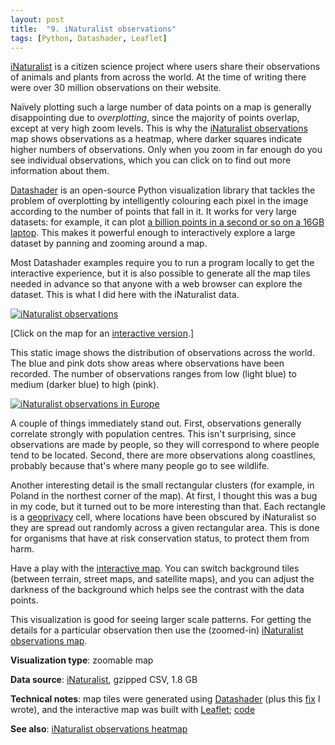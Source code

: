 ```yaml
---
layout: post
title:  "9. iNaturalist observations"
tags: [Python, Datashader, Leaflet]
---
```


[iNaturalist](https://www.inaturalist.org/) is a citizen science project where users share their observations of animals and plants from across the world. At the time of writing there were over 30 million observations on their website.

Naïvely plotting such a large number of data points on a map is generally disappointing due to _overplotting_, since the majority of points overlap, except at very high zoom levels. This is why the [iNaturalist observations](https://www.inaturalist.org/observations) map shows observations as a heatmap, where darker squares indicate higher numbers of observations. Only when you zoom in far enough do you see individual observations, which you can click on to find out more information about them.

[Datashader](https://datashader.org/) is an open-source Python visualization library that tackles the problem of overplotting by intelligently colouring each pixel in the image according to the number of points that fall in it. It works for very large datasets: for example, it can plot [a billion points in a second or so on a 16GB laptop](https://datashader.org/getting_started/Introduction.html). This makes it powerful enough to interactively explore a large dataset by panning and zooming around a map.

Most Datashader examples require you to run a program locally to get the interactive experience, but it is also possible to generate all the map tiles needed in advance so that anyone with a web browser can explore the dataset. This is what I did here with the iNaturalist data.

<a href="https://storage.googleapis.com/inaturalist-datashader-map/index.html"><img src="{{ site.url }}{{ site.baseurl }}/assets/img/09-inaturalist-observations.png" alt="iNaturalist observations"/></a>

[Click on the map for an [interactive version](https://storage.googleapis.com/inaturalist-datashader-map/index.html).]

This static image shows the distribution of observations across the world. The blue and pink dots show areas where observations have been recorded. The number of observations ranges from low (light blue) to medium (darker blue) to high (pink).

<a href="https://storage.googleapis.com/inaturalist-datashader-map/index.html"><img src="{{ site.url }}{{ site.baseurl }}/assets/img/09-inaturalist-observations-europe.png" alt="iNaturalist observations in Europe"/></a>

A couple of things immediately stand out. First, observations generally correlate strongly with population centres. This isn't surprising, since observations are made by people, so they will correspond to where people tend to be located. Second, there are more observations along coastlines, probably because that's where many people go to see wildlife.

Another interesting detail is the small rectangular clusters (for example, in Poland in the northest corner of the map). At first, I thought this was a bug in my code, but it turned out to be more interesting than that. Each rectangle is a [geoprivacy](https://www.inaturalist.org/pages/geoprivacy) cell, where locations have been obscured by iNaturalist so they are spread out randomly across a given rectangular area. This is done for organisms that have at risk conservation status, to protect them from harm.

Have a play with the [interactive map](https://storage.googleapis.com/inaturalist-datashader-map/index.html). You can switch background tiles (between terrain, street maps, and satellite maps), and you can adjust the darkness of the background which helps see the contrast with the data points.

This visualization is good for seeing larger scale patterns. For getting the details for a particular observation then use the (zoomed-in) [iNaturalist observations map](https://www.inaturalist.org/observations).

**Visualization type**: zoomable map

**Data source**: [iNaturalist](https://www.inaturalist.org/pages/developers), gzipped CSV, 1.8 GB

**Technical notes**: map tiles were generated using [Datashader](https://datashader.org/) (plus this [fix](https://github.com/holoviz/datashader/pull/874) I wrote), and the interactive map was built with [Leaflet](https://leafletjs.com/); [code](https://github.com/tomwhite/inaturalist-datashader-map)

**See also**: [iNaturalist observations heatmap](https://www.inaturalist.org/observations)
